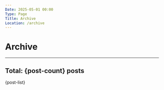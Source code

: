 ```yaml
---
Date: 2025-05-01 00:00
Type: Page
Title: Archive
Location: /archive
---
```


# Archive

---

## Total: {post-count} posts

{post-list}
